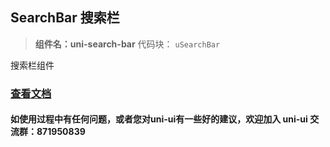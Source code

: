 ## SearchBar 搜索栏

> **组件名：uni-search-bar**
> 代码块： `uSearchBar`

搜索栏组件

### [查看文档](https://uniapp.dcloud.io/component/uniui/uni-search-bar)

#### 如使用过程中有任何问题，或者您对uni-ui有一些好的建议，欢迎加入 uni-ui 交流群：871950839
